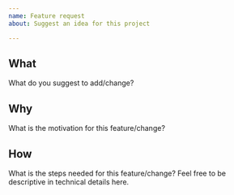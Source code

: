 ```yaml
---
name: Feature request
about: Suggest an idea for this project

---
```


## What
What do you suggest to add/change?

## Why
What is the motivation for this feature/change?

## How
What is the steps needed for this feature/change? Feel free to be descriptive in technical details here.
